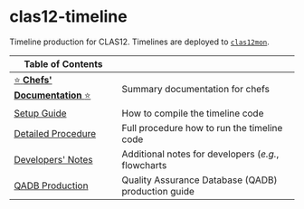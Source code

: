 # clas12-timeline

Timeline production for CLAS12. Timelines are deployed to [`clas12mon`](https://clas12mon.jlab.org).

| Table of Contents                                            |                                                     |
| ---                                                          | ---                                                 |
| [:star: **Chefs' Documentation** :star:](/doc/chef_guide.md) | Summary documentation for chefs                     |
| [Setup Guide](/doc/setup.md)                                 | How to compile the timeline code                    |
| [Detailed Procedure](/doc/procedure.md)                      | Full procedure how to run the timeline code         |
| [Developers' Notes](/doc/dev_notes.md)                       | Additional notes for developers (_e.g._, flowcharts |
| [QADB Production](/qa-physics/README.md)                     | Quality Assurance Database (QADB) production guide  |
